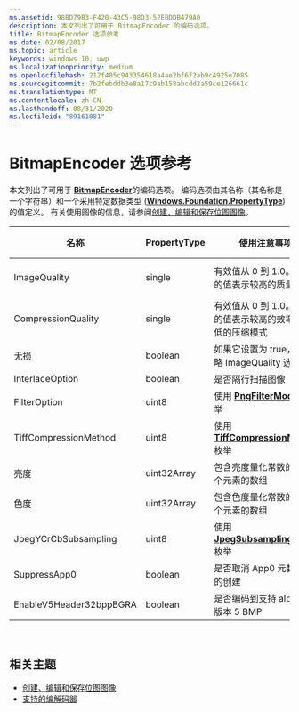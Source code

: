 ```yaml
---
ms.assetid: 98BD79B3-F420-43C5-98D3-52EBDDB479A0
description: 本文列出了可用于 BitmapEncoder 的编码选项。
title: BitmapEncoder 选项参考
ms.date: 02/08/2017
ms.topic: article
keywords: windows 10, uwp
ms.localizationpriority: medium
ms.openlocfilehash: 212f405c943354618a4ae2bf6f2ab9c4925e7085
ms.sourcegitcommit: 7b2febddb3e8a17c9ab158abcdd2a59ce126661c
ms.translationtype: MT
ms.contentlocale: zh-CN
ms.lasthandoff: 08/31/2020
ms.locfileid: "89161081"
---
```

# <a name="bitmapencoder-options-reference"></a>BitmapEncoder 选项参考


本文列出了可用于 [**BitmapEncoder**](/uwp/api/Windows.Graphics.Imaging.BitmapEncoder)的编码选项。 编码选项由其名称（其名称是一个字符串）和一个采用特定数据类型 ([**Windows.Foundation.PropertyType**](/uwp/api/Windows.Foundation.PropertyType)) 的值定义。 有关使用图像的信息，请参阅[创建、编辑和保存位图图像](imaging.md)。

| 名称                    | PropertyType | 使用注意事项                                                                                        | 有效格式 |
|-------------------------|--------------|----------------------------------------------------------------------------------------------------|---------------|
| ImageQuality            |  single       | 有效值从 0 到 1.0。 较高的值表示较高的质量                                 | JPEG、JPEG-XR |
| CompressionQuality      |  single       | 有效值从 0 到 1.0。 较高的值表示较高的效率和较低的压缩模式 | TIFF          |
| 无损                | boolean      | 如果它设置为 true，将忽略 ImageQuality 选项                                        | JPEG-XR       |
| InterlaceOption         | boolean      | 是否隔行扫描图像                                                                    | PNG           |
| FilterOption            | uint8        | 使用 [**PngFilterMode**](/uwp/api/Windows.Graphics.Imaging.PngFilterMode) 枚举                                | PNG           |
| TiffCompressionMethod   | uint8        | 使用 [**TiffCompressionMode**](/uwp/api/Windows.Graphics.Imaging.TiffCompressionMode) 枚举                    | TIFF          |
| 亮度               | uint32Array  | 包含亮度量化常数的 64 个元素的数组                               | JPEG          |
| 色度             | uint32Array  | 包含色度量化常数的 64 个元素的数组                             | JPEG          |
| JpegYCrCbSubsampling    | uint8        | 使用 [**JpegSubsamplingMode**](/uwp/api/Windows.Graphics.Imaging.JpegSubsamplingMode) 枚举                    | JPEG          |
| SuppressApp0            | boolean      | 是否取消 App0 元数据块的创建                                        | JPEG          |
| EnableV5Header32bppBGRA | boolean      | 是否编码到支持 alpha 的版本 5 BMP                                         | BMP           |

 

## <a name="related-topics"></a>相关主题

* [创建、编辑和保存位图图像](imaging.md)
* [支持的编解码器](supported-codecs.md)

 